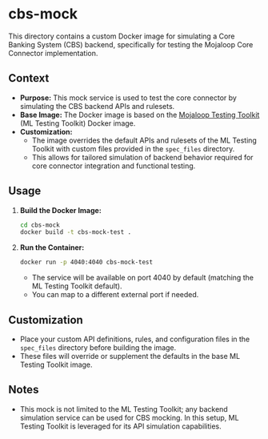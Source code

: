 # cbs-mock

This directory contains a custom Docker image for simulating a Core Banking System (CBS) backend, specifically for testing the Mojaloop Core Connector implementation.

## Context

- **Purpose:** This mock service is used to test the core connector by simulating the CBS backend APIs and rulesets.
- **Base Image:** The Docker image is based on the [Mojaloop Testing Toolkit](https://github.com/mojaloop/ml-testing-toolkit) (ML Testing Toolkit) Docker image.
- **Customization:**
  - The image overrides the default APIs and rulesets of the ML Testing Toolkit with custom files provided in the `spec_files` directory.
  - This allows for tailored simulation of backend behavior required for core connector integration and functional testing.

## Usage

1. **Build the Docker Image:**
   ```sh
   cd cbs-mock
   docker build -t cbs-mock-test .
   ```
2. **Run the Container:**
   ```sh
   docker run -p 4040:4040 cbs-mock-test
   ```
   - The service will be available on port 4040 by default (matching the ML Testing Toolkit default).
   - You can map to a different external port if needed.

## Customization
- Place your custom API definitions, rules, and configuration files in the `spec_files` directory before building the image.
- These files will override or supplement the defaults in the base ML Testing Toolkit image.

## Notes
- This mock is not limited to the ML Testing Toolkit; any backend simulation service can be used for CBS mocking. In this setup, ML Testing Toolkit is leveraged for its API simulation capabilities. 